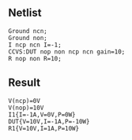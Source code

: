 ## Netlist

```text
Ground ncn;
Ground non;
I ncp ncn I=-1;
CCVS:DUT nop non ncp ncn gain=10;
R nop non R=10;
```

## Result

```text
V(ncp)=0V
V(nop)=10V
I1{I=-1A,V=0V,P=0W}
DUT{V=10V,I=-1A,P=-10W}
R1{V=10V,I=1A,P=10W}
```
